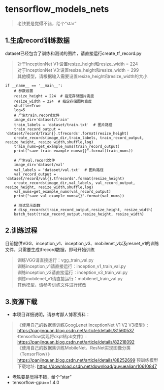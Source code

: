 # tensorflow_models_nets
> 老铁要是觉得不错，给个“star”
## 1.生成record训练数据
dataset已经包含了训练和测试的图片，请直接运行create_tf_record.py</br>
> 对于InceptionNet V1:设置resize_height和resize_width = 224 </br>
> 对于InceptionNet V3:设置resize_height和resize_width = 299 </br>
> 其他模型，请根据输入需要设置resize_height和resize_width的大小</br>

```
if __name__ == '__main__':
    # 参数设置
    resize_height = 224  # 指定存储图片高度
    resize_width = 224  # 指定存储图片宽度
    shuffle=True
    log=5
    # 产生train.record文件
    image_dir='dataset/train'
    train_labels = 'dataset/train.txt'  # 图片路径
    train_record_output = 'dataset/record/train{}.tfrecords'.format(resize_height)
    create_records(image_dir,train_labels, train_record_output, resize_height, resize_width,shuffle,log)
    train_nums=get_example_nums(train_record_output)
    print("save train example nums={}".format(train_nums))

    # 产生val.record文件
    image_dir='dataset/val'
    val_labels = 'dataset/val.txt'  # 图片路径
    val_record_output = 'dataset/record/val{}.tfrecords'.format(resize_height)
    create_records(image_dir,val_labels, val_record_output, resize_height, resize_width,shuffle,log)
    val_nums=get_example_nums(val_record_output)
    print("save val example nums={}".format(val_nums))

    # 测试显示函数
    # disp_records(train_record_output,resize_height, resize_width)
    batch_test(train_record_output,resize_height, resize_width)

```
## 2.训练过程
目前提供VGG、inception_v1、inception_v3、mobilenet_v以及resnet_v1的训练文件，只需要生成tfrecord数据，即可开始训练
> 训练VGG请直接运行：vgg_train_val.py </br>
> 训练inception_v1请直接运行：inception_v1_train_val.py </br>
> 训练inception_v3请直接运行：inception_v3_train_val.py </br>
> 训练mobilenet_v1请直接运行：mobilenet_train_val.py </br>
> 其他模型，请参考训练文件进行修改</br>

## 3.资源下载
- 本项目详细说明，请参考鄙人博客资料：
> 《使用自己的数据集训练GoogLenet InceptionNet V1 V2 V3模型》: https://panjinquan.blog.csdn.net/article/details/81560537 </br>
> 《tensorflow实现将ckpt转pb文件》: https://panjinquan.blog.csdn.net/article/details/82218092 </br>
> 《使用自己的数据集训练MobileNet、ResNet实现图像分类（TensorFlow）》https://panjinquan.blog.csdn.net/article/details/88252699
> 预训练模型下载地址: https://download.csdn.net/download/guyuealian/10610847  </br>
- 老铁要是觉得不错，给个“star”
- tensorflow-gpu==1.4.0
